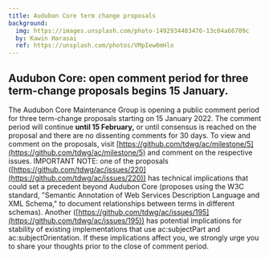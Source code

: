 ```yaml
---
title: Audubon Core term change proposals
background:
  img: https://images.unsplash.com/photo-1492934483476-13c04a66709c
  by: Kawin Harasai
  ref: https://unsplash.com/photos/VMpIew0mHlo
---
```


## Audubon Core: open comment period for three term-change proposals begins 15 January.

The Audubon Core Maintenance Group is opening a public comment period for three term-change proposals starting on 15 January 2022. The comment period will continue **until 15 February,** or until consensus is reached on the proposal and there are no dissenting comments for 30 days. To view and comment on the proposals, visit [https://github.com/tdwg/ac/milestone/5](https://github.com/tdwg/ac/milestone/5) and comment on the respective issues.  IMPORTANT NOTE: one of the proposals ([https://github.com/tdwg/ac/issues/220](https://github.com/tdwg/ac/issues/220)) has technical implications that could set a precedent beyond Audubon Core (proposes using the W3C standard, "Semantic Annotation of Web Services Description Language and XML Schema," to document relationships between terms in different schemas). Another ([https://github.com/tdwg/ac/issues/195](https://github.com/tdwg/ac/issues/195)) has potential implications for stability of existing implementations that use ac:subjectPart and ac:subjectOrientation. If these implications affect you, we strongly urge you to share your thoughts prior to the close of comment period.
